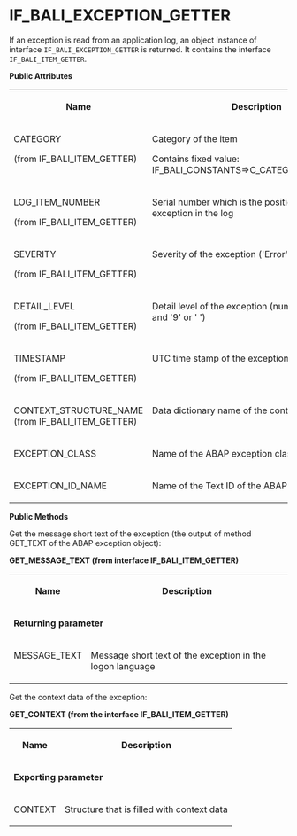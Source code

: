 <!-- loio40319b1d61284004ad309c42786056f5 -->

# IF\_BALI\_EXCEPTION\_GETTER

If an exception is read from an application log, an object instance of interface `IF_BALI_EXCEPTION_GETTER` is returned. It contains the interface `IF_BALI_ITEM_GETTER`.

**Public Attributes**


<table>
<tr>
<th valign="top">

Name

</th>
<th valign="top">

Description

</th>
</tr>
<tr>
<td valign="top">

CATEGORY

\(from IF\_BALI\_ITEM\_GETTER\)

</td>
<td valign="top">

Category of the item

Contains fixed value: IF\_BALI\_CONSTANTS=\>C\_CATEGORY\_EXCEPTION

</td>
</tr>
<tr>
<td valign="top">

LOG\_ITEM\_NUMBER

\(from IF\_BALI\_ITEM\_GETTER\)

</td>
<td valign="top">

Serial number which is the position of the exception in the log

</td>
</tr>
<tr>
<td valign="top">

SEVERITY

\(from IF\_BALI\_ITEM\_GETTER\)

</td>
<td valign="top">

Severity of the exception \('Error', 'Warning', etc\)

</td>
</tr>
<tr>
<td valign="top">

DETAIL\_LEVEL

\(from IF\_BALI\_ITEM\_GETTER\)

</td>
<td valign="top">

Detail level of the exception \(number between '1' and '9' or ' '\)

</td>
</tr>
<tr>
<td valign="top">

TIMESTAMP

\(from IF\_BALI\_ITEM\_GETTER\)

</td>
<td valign="top">

UTC time stamp of the exception creation

</td>
</tr>
<tr>
<td valign="top">

CONTEXT\_STRUCTURE\_NAME \(from IF\_BALI\_ITEM\_GETTER\)

</td>
<td valign="top">

Data dictionary name of the context structure

</td>
</tr>
<tr>
<td valign="top">

EXCEPTION\_CLASS

</td>
<td valign="top">

Name of the ABAP exception class

</td>
</tr>
<tr>
<td valign="top">

EXCEPTION\_ID\_NAME

</td>
<td valign="top">

Name of the Text ID of the ABAP exception

</td>
</tr>
</table>

**Public Methods**



Get the message short text of the exception \(the output of method GET\_TEXT of the ABAP exception object\):

**GET\_MESSAGE\_TEXT \(from interface IF\_BALI\_ITEM\_GETTER\)**


<table>
<tr>
<th valign="top">

Name

</th>
<th valign="top">

Description

</th>
</tr>
<tr>
<td valign="top" colspan="2">

**Returning parameter**

</td>
</tr>
<tr>
<td valign="top">

MESSAGE\_TEXT

</td>
<td valign="top">

Message short text of the exception in the logon language

</td>
</tr>
</table>



Get the context data of the exception:

**GET\_CONTEXT \(from the interface IF\_BALI\_ITEM\_GETTER\)**


<table>
<tr>
<th valign="top">

Name

</th>
<th valign="top">

Description

</th>
</tr>
<tr>
<td valign="top" colspan="2">

**Exporting parameter**

</td>
</tr>
<tr>
<td valign="top">

CONTEXT

</td>
<td valign="top">

Structure that is filled with context data

</td>
</tr>
</table>

